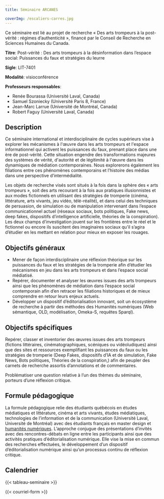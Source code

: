```yaml
---
title: Séminaire ARCANES

coverImg: /escaliers-carres.jpg
---
```


<!--

Formulaire d’inscription (mailing list)

format: Visionconférence


-->


Ce séminaire est lié au projet de recherche « Des arts trompeurs à la post-vérité : régimes d’authenticité », financé par le Conseil de Recherche en Sciences Humaines du Canada.

<!--

-->

**Titre**: Post-vérité : Des arts trompeurs à la désinformation dans l’espace social: Puissances du faux et stratégies du leurre

**Sigle**: LIT-7401

**Modalité**: visioconférence

**Professeurs responsables**:

- Renée Bourassa (Université Laval, Canada)
- Samuel Szoniecky (Université Paris 8, France)
- Jean-Marc Larrue (Université de Montréal, Canada)
- Robert Faguy (Université Laval, Canada)


## Description

Ce séminaire international et interdisciplinaire de cycles supérieurs vise à explorer les mécanismes à l'œuvre dans les arts trompeurs et l'espace informationnel qui activent les puissances du faux, prenant place dans une ère de post-vérité. Cette situation engendre des transformations majeures des systèmes de vérité, d'autorité et de légitimité à l'œuvre dans les dynamiques de médiation contemporaines. Nous explorerons également les filiations entre ces phénomènes contemporains et l’histoire des médias dans une perspective d’intermédialité.

Les objets de recherche visés sont situés à la fois dans la sphère des « arts trompeurs », soit des arts recourant à la fois aux pratiques illusionnistes et aux modes fictionnels en utilisant des stratégies de tromperie (cinéma, littérature, arts vivants, jeu vidéo, télé-réalité), et dans celui des techniques de persuasion, de simulation ou de manipulation intervenant dans l’espace communicationnel actuel (réseaux sociaux, bots politiques, Fake news, deep fakes, dispositifs d’intelligence artificielle, théories de la conspiration). Les deux champs d’investigation jouent sur les frontières entre le réel et le fictionnel ou encore ils suscitent des imaginaires sociaux qu’il s’agira d’étudier en les mettant en relation pour mieux en exposer les rouages.

## Objectifs généraux

- Mener de façon interdisciplinaire une réflexion théorique sur les puissances du faux et les stratégies de la tromperie afin d’étudier les mécanismes en jeu dans les arts trompeurs et dans l’espace social médiatisé.
- Repérer, documenter et analyser les œuvres issues des arts trompeurs ainsi que les phénomènes de médiation dans l’espace social contemporain afin d’en retracer les filiations historiques et de mieux comprendre en retour leurs enjeux actuels.
- Développer un dispositif d’éditorialisation innovant, soit un écosystème de recherche à partir des méthodes des Humanités numériques (Web sémantique, OLD, modélisation, Omeka-S, requêtes Sparql).

## Objectifs spécifiques

Repérer, classer et inventorier des œuvres issues des arts trompeurs (fictions littéraires, cinématographiques, scéniques ou vidéoludiques) ainsi que des sites et ressources exemplifiant les puissances du faux ou les stratégies de tromperie (Deep Fakes, dispositifs d’IA et de simulation, Fake News, Bots politiques, Théories de la conspiration,) afin de peupler des carnets de recherche assortis d’annotations et de commentaires.

Problématiser une question relative à l’un des thèmes du séminaire, porteurs d’une réflexion critique.

## Formule pédagogique

La formule pédagogique relie des étudiants québécois en études médiatiques et littérature, cinéma et arts vivants, études médiatiques, technologies de l’information et de la communication (Université Laval, Université de Montréal) avec des étudiants français en  master design et [humanités numériques](http://www.humanites-numeriques.univ-paris8.fr/). L’approche conjugue des présentations d’invités avec des rencontres-débats en ligne entre les participants ainsi que des activités pratiques d’éditorialisation numérique. Elle vise la mise en commun des recherches effectuées, le développement d’un dispositif d’éditorialisation numérique ainsi qu’un processus continu de réflexion critique.

## Calendrier

{{< tableau-seminaire >}}

{{< courriel-form >}}

